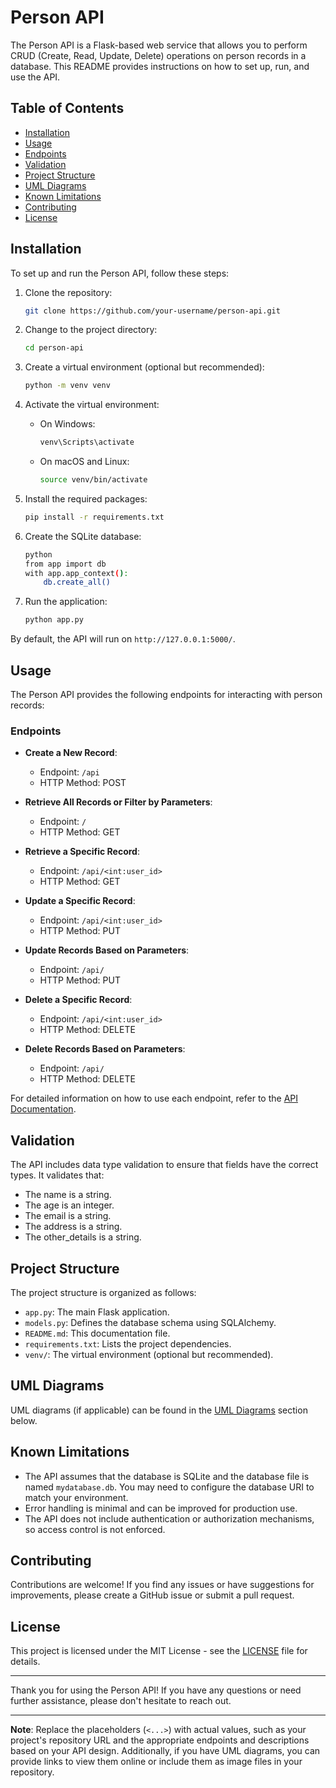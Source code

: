 # Person API

The Person API is a Flask-based web service that allows you to perform CRUD (Create, Read, Update, Delete) operations on person records in a database. This README provides instructions on how to set up, run, and use the API.

## Table of Contents

- [Installation](#installation)
- [Usage](#usage)
- [Endpoints](#endpoints)
- [Validation](#validation)
- [Project Structure](#project-structure)
- [UML Diagrams](#uml-diagrams)
- [Known Limitations](#known-limitations)
- [Contributing](#contributing)
- [License](#license)

## Installation

To set up and run the Person API, follow these steps:

1. Clone the repository:

   ```bash
   git clone https://github.com/your-username/person-api.git
   ```

2. Change to the project directory:

   ```bash
   cd person-api
   ```

3. Create a virtual environment (optional but recommended):

   ```bash
   python -m venv venv
   ```

4. Activate the virtual environment:

   - On Windows:

     ```bash
     venv\Scripts\activate
     ```

   - On macOS and Linux:

     ```bash
     source venv/bin/activate
     ```

5. Install the required packages:

   ```bash
   pip install -r requirements.txt
   ```

6. Create the SQLite database:

   ```bash
   python
   from app import db
   with app.app_context():
       db.create_all()
   ```

7. Run the application:

   ```bash
   python app.py
   ```

By default, the API will run on `http://127.0.0.1:5000/`.

## Usage

The Person API provides the following endpoints for interacting with person records:

### Endpoints

- **Create a New Record**:

  - Endpoint: `/api`
  - HTTP Method: POST

- **Retrieve All Records or Filter by Parameters**:

  - Endpoint: `/`
  - HTTP Method: GET

- **Retrieve a Specific Record**:

  - Endpoint: `/api/<int:user_id>`
  - HTTP Method: GET

- **Update a Specific Record**:

  - Endpoint: `/api/<int:user_id>`
  - HTTP Method: PUT

- **Update Records Based on Parameters**:

  - Endpoint: `/api/`
  - HTTP Method: PUT

- **Delete a Specific Record**:

  - Endpoint: `/api/<int:user_id>`
  - HTTP Method: DELETE

- **Delete Records Based on Parameters**:

  - Endpoint: `/api/`
  - HTTP Method: DELETE

For detailed information on how to use each endpoint, refer to the [API Documentation](https://github.com/enayds/person-record-api/blob/master/documentation.md).

## Validation

The API includes data type validation to ensure that fields have the correct types. It validates that:

- The name is a string.
- The age is an integer.
- The email is a string.
- The address is a string.
- The other_details is a string.

## Project Structure

The project structure is organized as follows:

- `app.py`: The main Flask application.
- `models.py`: Defines the database schema using SQLAlchemy.
- `README.md`: This documentation file.
- `requirements.txt`: Lists the project dependencies.
- `venv/`: The virtual environment (optional but recommended).

## UML Diagrams

UML diagrams (if applicable) can be found in the [UML Diagrams](#uml-diagrams) section below.

## Known Limitations

- The API assumes that the database is SQLite and the database file is named `mydatabase.db`. You may need to configure the database URI to match your environment.
- Error handling is minimal and can be improved for production use.
- The API does not include authentication or authorization mechanisms, so access control is not enforced.

## Contributing

Contributions are welcome! If you find any issues or have suggestions for improvements, please create a GitHub issue or submit a pull request.

## License

This project is licensed under the MIT License - see the [LICENSE](LICENSE) file for details.

---

Thank you for using the Person API! If you have any questions or need further assistance, please don't hesitate to reach out.

---

**Note**: Replace the placeholders (`<...>`) with actual values, such as your project's repository URL and the appropriate endpoints and descriptions based on your API design. Additionally, if you have UML diagrams, you can provide links to view them online or include them as image files in your repository.
